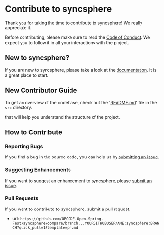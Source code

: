 # Contribute to syncsphere

Thank you for taking the time to contribute to syncsphere! We really appreciate it. 

Before contributing, please make sure to read the [Code of Conduct](../../CODE_OF_CONDUCT.md). We expect you to follow it in all your interactions with the project.

## New to syncsphere?

If you are new to syncsphere, please take a look at the [documentation](./Project_Tour.md). It is a great place to start.

## New Contributor Guide

To get an overview of the codebase, check out the '[README.md](../src/README.md)' file in the `src` directory.

that will help you understand the structure of the project.

## How to Contribute

### Reporting Bugs

If you find a bug in the source code, you can help us by [submitting an issue](../ISSUE_TEMPLATE/bug_report.yaml).

### Suggesting Enhancements

If you want to suggest an enhancement to syncsphere, please [submit an issue](../ISSUE_TEMPLATE/feature_request.yaml).

### Pull Requests

If you want to contribute to syncsphere, submit a pull request.

- url: `https://github.com/OPCODE-Open-Spring-Fest/syncsphere/compare/branch...YOURGITHUBUSERNAME:syncsphere:BRANCH?quick_pull=1&template=pr.md`
